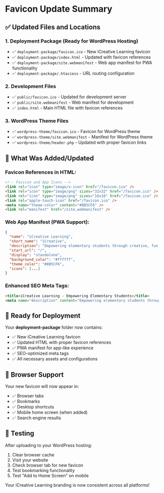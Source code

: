 # Favicon Update Summary

## ✅ **Updated Files and Locations**

### **1. Deployment Package (Ready for WordPress Hosting)**
- ✅ `deployment-package/favicon.ico` - New iCreative Learning favicon
- ✅ `deployment-package/index.html` - Updated with favicon references
- ✅ `deployment-package/site.webmanifest` - Web app manifest for PWA functionality
- ✅ `deployment-package/.htaccess` - URL routing configuration

### **2. Development Files**
- ✅ `public/favicon.ico` - Updated for development server
- ✅ `public/site.webmanifest` - Web manifest for development
- ✅ `index.html` - Main HTML file with favicon references

### **3. WordPress Theme Files**
- ✅ `wordpress-theme/favicon.ico` - Favicon for WordPress theme
- ✅ `wordpress-theme/site.webmanifest` - Manifest for WordPress theme
- ✅ `wordpress-theme/header.php` - Updated with proper favicon links

## 🎯 **What Was Added/Updated**

### **Favicon References in HTML:**
```html
<!-- Favicon and App Icons -->
<link rel="icon" type="image/x-icon" href="/favicon.ico" />
<link rel="icon" type="image/png" sizes="32x32" href="/favicon.ico" />
<link rel="icon" type="image/png" sizes="16x16" href="/favicon.ico" />
<link rel="apple-touch-icon" href="/favicon.ico" />
<meta name="theme-color" content="#8B5CF6" />
<link rel="manifest" href="/site.webmanifest" />
```

### **Web App Manifest (PWA Support):**
```json
{
  "name": "iCreative Learning",
  "short_name": "iCreative",
  "description": "Empowering elementary students through creative, fun, and effective learning programs",
  "start_url": "/",
  "display": "standalone",
  "background_color": "#ffffff",
  "theme_color": "#8B5CF6",
  "icons": [...]
}
```

### **Enhanced SEO Meta Tags:**
```html
<title>iCreative Learning - Empowering Elementary Students</title>
<meta name="description" content="Empowering elementary students through creative, fun, and effective learning programs. Research-backed Math, ELA, Abacus, and CogAT programs." />
```

## 🚀 **Ready for Deployment**

Your **deployment-package** folder now contains:
- ✅ New iCreative Learning favicon
- ✅ Updated HTML with proper favicon references
- ✅ PWA manifest for app-like experience
- ✅ SEO-optimized meta tags
- ✅ All necessary assets and configurations

## 📱 **Browser Support**

Your new favicon will now appear in:
- ✅ Browser tabs
- ✅ Bookmarks
- ✅ Desktop shortcuts
- ✅ Mobile home screen (when added)
- ✅ Search engine results

## 🔄 **Testing**

After uploading to your WordPress hosting:
1. Clear browser cache
2. Visit your website
3. Check browser tab for new favicon
4. Test bookmarking functionality
5. Test "Add to Home Screen" on mobile

Your iCreative Learning branding is now consistent across all platforms!
